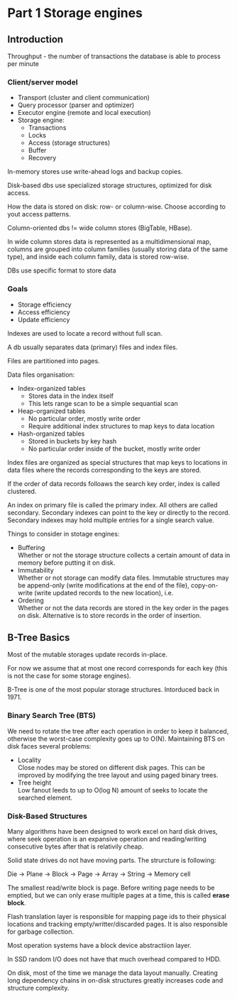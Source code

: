 # Part 1 Storage engines

## Introduction

Throughput - the number of transactions the database is able to process per minute

### Client/server model

- Transport (cluster and client communication)
- Query processor (parser and optimizer)
- Executor engine (remote and local execution)
- Storage engine:
  - Transactions
  - Locks
  - Access (storage structures)
  - Buffer
  - Recovery

In-memory stores use write-ahead logs and backup copies.

Disk-based dbs use specialized storage structures, optimized for disk access.

How the data is stored on disk: row- or column-wise.
Choose according to yout access patterns.

Column-oriented dbs != wide column stores (BigTable, HBase).

In wide column stores data is represented as a multidimensional map, columns are grouped into column families (usually storing data of the same type), and inside each column family, data is stored row-wise.

DBs use specific format to store data

### Goals

- Storage efficiency
- Access efficiency
- Update efficiency

Indexes are used to locate a record without full scan.

A db usually separates data (primary) files and index files.

Files are partitioned into pages.

Data files organisation:

- Index-organized tables
  - Stores data in the index itself
  - This lets range scan to be a simple sequantial scan
- Heap-organized tables
  - No particular order, mostly write order
  - Require additional index structures to map keys to data location
- Hash-organized tables
  - Stored in buckets by key hash
  - No particular order inside of the bucket, mostly write order

Index files are organized as special structures that map keys to locations in data files where the records corresponding to the keys are stored.

If the order of data records folloaws the search key order, index is called clustered.

An index on primary file is called the primary index. All others are called secondary.
Secondary indexes can point to the key or directly to the record.
Secondary indexes may hold multiple entries for a single search value.

Things to consider in stotage engines:

- Buffering  
Whether or not the storage structure collects a certain amount of data in memory before putting it on disk.
- Immutability  
Whether or not storage can modify data files. Immutable structures may be append-only (write modifications at the end of the file), copy-on-write (write updated records to the new location), i.e.
- Ordering  
Whether or not the data records are stored in the key order in the pages on disk. Alternative is to store records in the order of insertion.

## B-Tree Basics

Most of the mutable storages update records in-place.

For now we assume that at most one record corresponds for each key (this is not the case for some storage engines).

B-Tree is one of the most popular storage structures. Intorduced back in 1971.

### Binary Search Tree (BTS)

We need to rotate the tree after each operation in order to keep it balanced, otherwise the worst-case complexity goes up to O(N).
Maintaining BTS on disk faces several problems:

- Locality  
Close nodes may be stored on different disk pages. This can be improved by modifying the tree layout and using paged binary trees.
- Tree height  
Low fanout leeds to up to O(log N) amount of seeks to locate the searched element.

### Disk-Based Structures

Many algorithms have been designed to work excel on hard disk drives, where seek operation is an expansive operation and reading/writing consecutive bytes after that is relativily cheap.

Solid state drives do not have moving parts. The strurcture is following:

 Die -> Plane -> Block -> Page -> Array -> String -> Memory cell

 The smallest read/write block is page. Before writing page needs to be emptied, but we can only erase multiple pages at a time, this is called **erase block**.

 Flash translation layer is responsible for mapping page ids to their physical locations and tracking empty/writter/discarded pages. It is also responsible for garbage collection.

 Most operation systems have a block device abstractiion layer.

 In SSD random I/O does not have that much overhead compared to HDD.

 On disk, most of the time we manage the data layout manually. Creating long dependency chains in on-disk structures greatly increases code and structure complexity.
